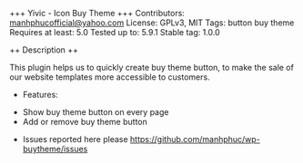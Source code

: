 +++ Yivic - Icon Buy Theme +++
Contributors: manhphucofficial@yahoo.com
License: GPLv3, MIT
Tags: button buy theme
Requires at least: 5.0
Tested up to: 5.9.1
Stable tag: 1.0.0

++ Description ++

This plugin helps us to quickly create buy theme button, to make the sale of our website templates more accessible to customers.

- Features:
+ Show buy theme button on every page
+ Add or remove buy theme button

- Issues reported here please https://github.com/manhphuc/wp-buytheme/issues